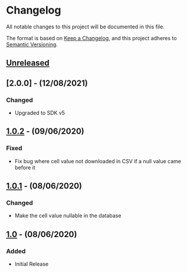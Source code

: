 # Changelog

All notable changes to this project will be documented in this file.

The format is based on [Keep a Changelog](https://keepachangelog.com/en/1.0.0/),
and this project adheres to [Semantic Versioning](https://semver.org/spec/v2.0.0.html).

## [Unreleased]

## [2.0.0] - (12/08/2021)

### Changed
- Upgraded to SDK v5

## [1.0.2] - (09/06/2020)

### Fixed
- Fix bug where cell value not downloaded in CSV if a null value came before it

## [1.0.1] - (08/06/2020)

### Changed
- Make the cell value nullable in the database

## [1.0] - (08/06/2020)

### Added
- Initial Release

[Unreleased]: https://github.com/bristol-su/data-entry/compare/v1.0.2...HEAD
[1.0.2]: https://github.com/bristol-su/data-entry/compare/v1.0.1...v1.0.2
[1.0.1]: https://github.com/bristol-su/data-entry/compare/v1.0...v1.0.1
[1.0]: https://github.com/bristol-su/data-entry/releases/tag/v1.0
